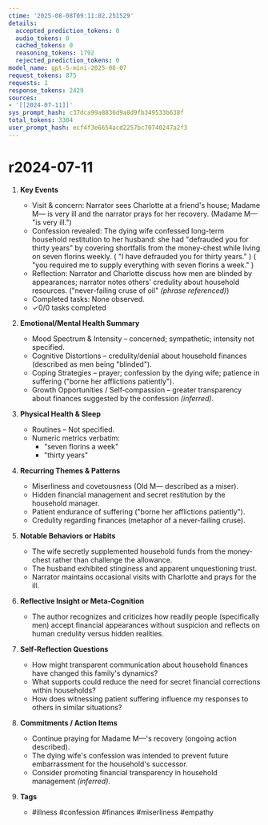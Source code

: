 ```yaml
---
ctime: '2025-08-08T09:11:02.251529'
details:
  accepted_prediction_tokens: 0
  audio_tokens: 0
  cached_tokens: 0
  reasoning_tokens: 1792
  rejected_prediction_tokens: 0
model_name: gpt-5-mini-2025-08-07
request_tokens: 875
requests: 1
response_tokens: 2429
sources:
- '[[2024-07-11]]'
sys_prompt_hash: c37dca99a8836d9a8d9fb349533b638f
total_tokens: 3304
user_prompt_hash: ecf4f3e6654acd2257bc70740247a2f3
---
```

# r2024-07-11

1. **Key Events**
   - Visit & concern: Narrator sees Charlotte at a friend's house; Madame M— is very ill and the narrator prays for her recovery. (Madame M— "is very ill.")
   - Confession revealed: The dying wife confessed long-term household restitution to her husband: she had "defrauded you for thirty years" by covering shortfalls from the money-chest while living on seven florins weekly. ( "I have defrauded you for thirty years." ) ( "you required me to supply everything with seven florins a week." )
   - Reflection: Narrator and Charlotte discuss how men are blinded by appearances; narrator notes others' credulity about household resources. ("never-failing cruse of oil" *(phrase referenced)*)
   - Completed tasks: None observed.
   - ✓0/0 tasks completed

2. **Emotional/Mental Health Summary**
   - Mood Spectrum & Intensity – concerned; sympathetic; intensity not specified.
   - Cognitive Distortions – credulity/denial about household finances (described as men being "blinded").
   - Coping Strategies – prayer; confession by the dying wife; patience in suffering ("borne her afflictions patiently").
   - Growth Opportunities / Self‑compassion – greater transparency about finances suggested by the confession *(inferred)*.

3. **Physical Health & Sleep**
   - Routines – Not specified.
   - Numeric metrics verbatim:
     - "seven florins a week"
     - "thirty years"

4. **Recurring Themes & Patterns**
   - Miserliness and covetousness (Old M— described as a miser).
   - Hidden financial management and secret restitution by the household manager.
   - Patient endurance of suffering ("borne her afflictions patiently").
   - Credulity regarding finances (metaphor of a never-failing cruse).

5. **Notable Behaviors or Habits**
   - The wife secretly supplemented household funds from the money-chest rather than challenge the allowance.
   - The husband exhibited stinginess and apparent unquestioning trust.
   - Narrator maintains occasional visits with Charlotte and prays for the ill.

6. **Reflective Insight or Meta‑Cognition**
   - The author recognizes and criticizes how readily people (specifically men) accept financial appearances without suspicion and reflects on human credulity versus hidden realities.

7. **Self‑Reflection Questions**
   - How might transparent communication about household finances have changed this family's dynamics?
   - What supports could reduce the need for secret financial corrections within households?
   - How does witnessing patient suffering influence my responses to others in similar situations?

8. **Commitments / Action Items**
   - Continue praying for Madame M—'s recovery (ongoing action described).
   - The dying wife's confession was intended to prevent future embarrassment for the household's successor.
   - Consider promoting financial transparency in household management *(inferred)*.

9. **Tags**
   - #illness #confession #finances #miserliness #empathy